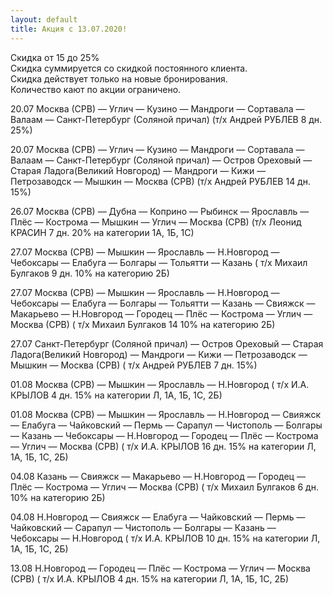 ```yaml
---
layout: default
title: Акция с 13.07.2020!
---
```


Скидка от 15 до 25%  
Скидка суммируется со скидкой постоянного клиента.  
Скидка действует только на новые бронирования.  
Количество кают по акции ограничено.  

20.07	Москва (СРВ) — Углич — Кузино — Мандроги — Сортавала — Валаам — Санкт-Петербург (Соляной причал)	(т/х Андрей РУБЛЕВ	8 дн.	25%)

20.07   Москва (СРВ) — Углич — Кузино — Мандроги — Сортавала — Валаам — Санкт-Петербург (Соляной причал) — Остров Ореховый — Старая Ладога(Великий Новгород) — Мандроги — Кижи — Петрозаводск — Мышкин — Москва (СРВ)	(т/х Андрей РУБЛЕВ	14 дн.	15%)

26.07   Москва (СРВ) — Дубна — Коприно — Рыбинск — Ярославль — Плёс — Кострома — Мышкин — Углич — Москва (СРВ)	(т/х Леонид КРАСИН	7 дн.	20% на категории 1А, 1Б, 1С)

27.07   Москва (СРВ) — Мышкин — Ярославль — Н.Новгород — Чебоксары — Елабуга — Болгары — Тольятти — Казань	( т/х Михаил Булгаков	9 дн.	10% на  категорию 2Б)

27.07   Москва (СРВ) — Мышкин — Ярославль — Н.Новгород — Чебоксары — Елабуга — Болгары — Тольятти — Казань — Свияжск — Макарьево — Н.Новгород — Городец — Плёс — Кострома — Углич — Москва (СРВ)	( т/х Михаил Булгаков	14	10% на  категорию 2Б)

27.07   Санкт-Петербург (Соляной причал) — Остров Ореховый — Старая Ладога(Великий Новгород) — Мандроги — Кижи — Петрозаводск — Мышкин — Москва (СРВ)	( т/х Андрей РУБЛЕВ	7 дн.	15%)

01.08   Москва (СРВ) — Мышкин — Ярославль — Н.Новгород	( т/х И.А. КРЫЛОВ	4 дн.	15% на категории Л, 1А, 1Б, 1С, 2Б)

01.08   Москва (СРВ) — Мышкин — Ярославль — Н.Новгород — Свияжск — Елабуга — Чайковский — Пермь — Сарапул — Чистополь — Болгары — Казань — Чебоксары — Н.Новгород — Городец — Плёс — Кострома — Углич — Москва (СРВ)	( т/х И.А. КРЫЛОВ	16 дн.	15% на категории Л, 1А, 1Б, 1С, 2Б)

04.08   Казань — Свияжск — Макарьево — Н.Новгород — Городец — Плёс — Кострома — Углич — Москва (СРВ)	( т/х Михаил Булгаков	6 дн.	10% на  категорию 2Б)

04.08   Н.Новгород — Свияжск — Елабуга — Чайковский — Пермь — Чайковский — Сарапул — Чистополь — Болгары — Казань — Чебоксары — Н.Новгород	( т/х И.А. КРЫЛОВ	10 дн.	15% на категории Л, 1А, 1Б, 1С, 2Б)

13.08   Н.Новгород — Городец — Плёс — Кострома — Углич — Москва (СРВ)	( т/х И.А. КРЫЛОВ	4 дн.	15% на категории Л, 1А, 1Б, 1С, 2Б)
